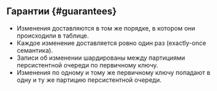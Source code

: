 ## Гарантии {#guarantees}

* Изменения доставляются в том же порядке, в котором они происходили в таблице.
* Каждое изменение доставляется ровно один раз (exactly-once семантика).
* Записи об изменении шардированы между партициями персистентной очереди по первичному ключу.
* Изменения по одному и тому же первичному ключу попадают в одну и ту же партицию персистентной очереди.
